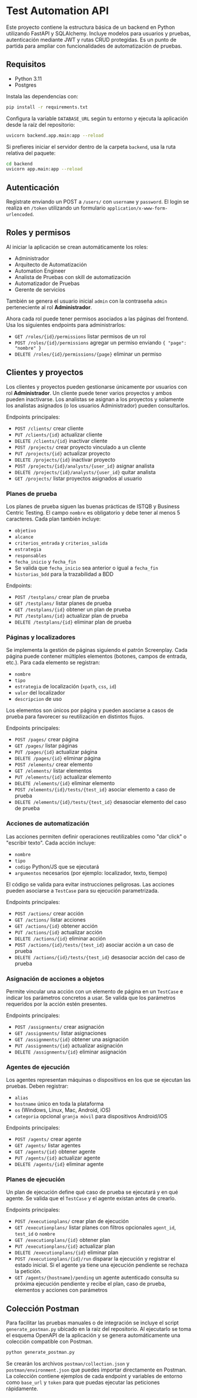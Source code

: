 # Test Automation API

Este proyecto contiene la estructura básica de un backend en Python utilizando FastAPI y SQLAlchemy. Incluye modelos para usuarios y pruebas, autenticación mediante JWT y rutas CRUD protegidas. Es un punto de partida para ampliar con funcionalidades de automatización de pruebas.

## Requisitos

- Python 3.11
- Postgres

Instala las dependencias con:

```bash
pip install -r requirements.txt
```

Configura la variable `DATABASE_URL` según tu entorno y ejecuta la aplicación desde la raíz del repositorio:

```bash
uvicorn backend.app.main:app --reload
```

Si prefieres iniciar el servidor dentro de la carpeta `backend`, usa la ruta relativa del paquete:

```bash
cd backend
uvicorn app.main:app --reload
```

## Autenticación

Regístrate enviando un POST a `/users/` con `username` y `password`. El login se realiza en `/token` utilizando un formulario `application/x-www-form-urlencoded`.

## Roles y permisos

Al iniciar la aplicación se crean automáticamente los roles:

- Administrador
- Arquitecto de Automatización
- Automation Engineer
- Analista de Pruebas con skill de automatización
- Automatizador de Pruebas
- Gerente de servicios

También se genera el usuario inicial `admin` con la contraseña `admin` perteneciente al rol **Administrador**.

Ahora cada rol puede tener permisos asociados a las páginas del frontend. Usa los siguientes endpoints para administrarlos:

- `GET /roles/{id}/permissions` listar permisos de un rol
- `POST /roles/{id}/permissions` agregar un permiso enviando `{ "page": "nombre" }`
- `DELETE /roles/{id}/permissions/{page}` eliminar un permiso

## Clientes y proyectos

Los clientes y proyectos pueden gestionarse únicamente por usuarios con rol **Administrador**. Un cliente puede tener varios proyectos y ambos pueden inactivarse. Los analistas se asignan a los proyectos y solamente los analistas asignados (o los usuarios Administrador) pueden consultarlos.

Endpoints principales:

- `POST /clients/` crear cliente
- `PUT /clients/{id}` actualizar cliente
- `DELETE /clients/{id}` inactivar cliente
- `POST /projects/` crear proyecto vinculado a un cliente
- `PUT /projects/{id}` actualizar proyecto
- `DELETE /projects/{id}` inactivar proyecto
- `POST /projects/{id}/analysts/{user_id}` asignar analista
- `DELETE /projects/{id}/analysts/{user_id}` quitar analista
- `GET /projects/` listar proyectos asignados al usuario

### Planes de prueba

Los planes de prueba siguen las buenas prácticas de ISTQB y Business Centric Testing. El campo `nombre` es obligatorio y debe tener al menos 5 caracteres.
Cada plan también incluye:

- `objetivo`
- `alcance`
- `criterios_entrada` y `criterios_salida`
- `estrategia`
- `responsables`
- `fecha_inicio` y `fecha_fin`
- Se valida que `fecha_inicio` sea anterior o igual a `fecha_fin`
- `historias_bdd` para la trazabilidad a BDD

Endpoints:

- `POST /testplans/` crear plan de prueba
- `GET /testplans/` listar planes de prueba
- `GET /testplans/{id}` obtener un plan de prueba
- `PUT /testplans/{id}` actualizar plan de prueba
- `DELETE /testplans/{id}` eliminar plan de prueba

### Páginas y localizadores

Se implementa la gestión de páginas siguiendo el patrón Screenplay. Cada página puede contener múltiples elementos (botones, campos de entrada, etc.). Para cada elemento se registran:

- `nombre`
- `tipo`
- `estrategia` de localización (`xpath`, `css`, `id`)
- `valor` del localizador
- `descripcion` de uso

Los elementos son únicos por página y pueden asociarse a casos de prueba para favorecer su reutilización en distintos flujos.

Endpoints principales:

- `POST /pages/` crear página
- `GET /pages/` listar páginas
- `PUT /pages/{id}` actualizar página
- `DELETE /pages/{id}` eliminar página
- `POST /elements/` crear elemento
- `GET /elements/` listar elementos
- `PUT /elements/{id}` actualizar elemento
- `DELETE /elements/{id}` eliminar elemento
- `POST /elements/{id}/tests/{test_id}` asociar elemento a caso de prueba
- `DELETE /elements/{id}/tests/{test_id}` desasociar elemento del caso de prueba

### Acciones de automatización

Las acciones permiten definir operaciones reutilizables como "dar click" o "escribir texto".
Cada acción incluye:

- `nombre`
- `tipo`
- `codigo` Python/JS que se ejecutará
- `argumentos` necesarios (por ejemplo: localizador, texto, tiempo)

El código se valida para evitar instrucciones peligrosas. Las acciones pueden asociarse a `TestCase` para su ejecución parametrizada.

Endpoints principales:

- `POST /actions/` crear acción
- `GET /actions/` listar acciones
- `GET /actions/{id}` obtener acción
- `PUT /actions/{id}` actualizar acción
- `DELETE /actions/{id}` eliminar acción
- `POST /actions/{id}/tests/{test_id}` asociar acción a un caso de prueba
- `DELETE /actions/{id}/tests/{test_id}` desasociar acción del caso de prueba

### Asignación de acciones a objetos

Permite vincular una acción con un elemento de página en un `TestCase` e indicar los parámetros concretos a usar. Se valida que los parámetros requeridos por la acción estén presentes.

Endpoints principales:

- `POST /assignments/` crear asignación
- `GET /assignments/` listar asignaciones
- `GET /assignments/{id}` obtener una asignación
- `PUT /assignments/{id}` actualizar asignación
- `DELETE /assignments/{id}` eliminar asignación

### Agentes de ejecución

Los agentes representan máquinas o dispositivos en los que se ejecutan las pruebas. Deben registrar:

- `alias`
- `hostname` único en toda la plataforma
- `os` (Windows, Linux, Mac, Android, iOS)
- `categoria` opcional `granja móvil` para dispositivos Android/iOS

Endpoints principales:

- `POST /agents/` crear agente
- `GET /agents/` listar agentes
- `GET /agents/{id}` obtener agente
- `PUT /agents/{id}` actualizar agente
- `DELETE /agents/{id}` eliminar agente

### Planes de ejecución

Un plan de ejecución define qué caso de prueba se ejecutará y en qué agente.
Se valida que el `TestCase` y el agente existan antes de crearlo.

Endpoints principales:

- `POST /executionplans/` crear plan de ejecución
- `GET /executionplans/` listar planes con filtros opcionales `agent_id`, `test_id` o `nombre`
- `GET /executionplans/{id}` obtener plan
- `PUT /executionplans/{id}` actualizar plan
- `DELETE /executionplans/{id}` eliminar plan
- `POST /executionplans/{id}/run` disparar la ejecución y registrar el estado inicial. Si el agente ya tiene una ejecución pendiente se rechaza la petición.
- `GET /agents/{hostname}/pending` un agente autenticado consulta su próxima ejecución pendiente y recibe el plan, caso de prueba, elementos y acciones con parámetros

## Colección Postman

Para facilitar las pruebas manuales o de integración se incluye el script
`generate_postman.py` ubicado en la raíz del repositorio. Al ejecutarlo se toma
el esquema OpenAPI de la aplicación y se genera automáticamente una colección
compatible con Postman.

```bash
python generate_postman.py
```

Se crearán los archivos `postman/collection.json` y `postman/environment.json`
que puedes importar directamente en Postman. La colección contiene ejemplos de
cada endpoint y variables de entorno como `base_url` y `token` para que puedas
ejecutar las peticiones rápidamente.
